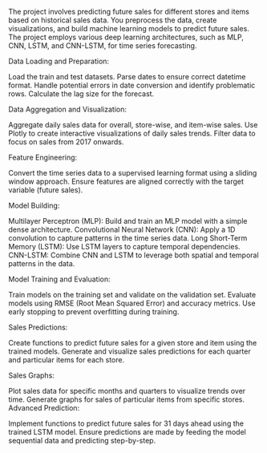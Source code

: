 The project involves predicting future sales for different stores and items based on historical sales data. You preprocess the data, create visualizations, and build machine learning models to predict future sales. The project employs various deep learning architectures, such as MLP, CNN, LSTM, and CNN-LSTM, for time series forecasting.

Data Loading and Preparation:

Load the train and test datasets.
Parse dates to ensure correct datetime format.
Handle potential errors in date conversion and identify problematic rows.
Calculate the lag size for the forecast.

Data Aggregation and Visualization:

Aggregate daily sales data for overall, store-wise, and item-wise sales.
Use Plotly to create interactive visualizations of daily sales trends.
Filter data to focus on sales from 2017 onwards.


Feature Engineering:

Convert the time series data to a supervised learning format using a sliding window approach.
Ensure features are aligned correctly with the target variable (future sales).


Model Building:

Multilayer Perceptron (MLP):
Build and train an MLP model with a simple dense architecture.
Convolutional Neural Network (CNN):
Apply a 1D convolution to capture patterns in the time series data.
Long Short-Term Memory (LSTM):
Use LSTM layers to capture temporal dependencies.
CNN-LSTM:
Combine CNN and LSTM to leverage both spatial and temporal patterns in the data.


Model Training and Evaluation:

Train models on the training set and validate on the validation set.
Evaluate models using RMSE (Root Mean Squared Error) and accuracy metrics.
Use early stopping to prevent overfitting during training.


Sales Predictions:

Create functions to predict future sales for a given store and item using the trained models.
Generate and visualize sales predictions for each quarter and particular items for each store.


Sales Graphs:

Plot sales data for specific months and quarters to visualize trends over time.
Generate graphs for sales of particular items from specific stores.
Advanced Prediction:

Implement functions to predict future sales for 31 days ahead using the trained LSTM model.
Ensure predictions are made by feeding the model sequential data and predicting step-by-step.

